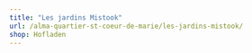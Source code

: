 ```yaml
---
title: "Les jardins Mistook"
url: /alma-quartier-st-coeur-de-marie/les-jardins-mistook/
shop: Hofladen
---
```

